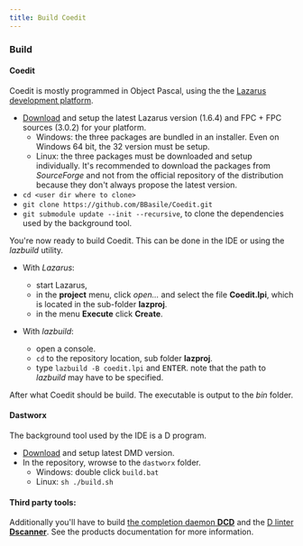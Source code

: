 ```yaml
---
title: Build Coedit
---
```


### Build

#### Coedit

Coedit is mostly programmed in Object Pascal, using the the [Lazarus development platform](http://www.lazarus-ide.org/).

* [Download](http://lazarus.freepascal.org/index.php?page=downloads) and setup the latest Lazarus version (1.6.4) and  FPC + FPC sources (3.0.2) for your platform.
    * Windows: the three packages are bundled in an installer. Even on Windows 64 bit, the 32 version must be setup.
    * Linux: the three packages must be downloaded and setup individually. It's recommended to download the packages from _SourceForge_ and not from the official repository of the distribution because they don't always propose the latest version.
* `cd <user dir where to clone>`
* `git clone https://github.com/BBasile/Coedit.git`
* `git submodule update --init --recursive`, to clone the dependencies used by the background tool.

You're now ready to build Coedit. This can be done in the IDE or using the _lazbuild_ utility.

* With _Lazarus_: 
    * start Lazarus,
    * in the **project** menu, click *open...* and select the file **Coedit.lpi**, which is located in the sub-folder **lazproj**.
    * in the menu **Execute** click **Create**.

* With _lazbuild_: 
    * open a console.
    * `cd` to the repository location, sub folder **lazproj**.
    * type `lazbuild -B coedit.lpi` and <kbd>ENTER</kbd>. note that the path to _lazbuild_ may have to be specified.

After what Coedit should be build. The executable is output to the _bin_ folder.

#### Dastworx

The background tool used by the IDE is a D program.

* [Download]() and setup latest DMD version.
* In the repository, wrowse to the `dastworx` folder.
    * Windows: double click `build.bat`
    * Linux: `sh ./build.sh`

#### Third party tools:

Additionally you'll have to build [the completion daemon **DCD**](https://github.com/BBasile/DCD#setup) and the [D linter **Dscanner**](https://github.com/Hackerpilot/Dscanner#building-and-installing).
See the products documentation for more information.